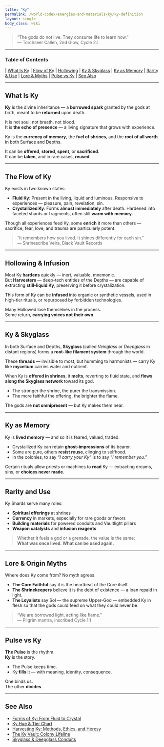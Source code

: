 ```yaml
---
title: "Ky"
permalink: /world-codex/energies-and-materials/ky/ky-definition
layout: single
body_class: wiki
---
```


> “The gods do not live. They consume life to learn how.”  
> — Torchseer Callen, 2nd Glow, Cycle 2.1

---

### Table of Contents

| [What Is Ky](#what-is-ky) | [Flow of Ky](#the-flow-of-ky) | [Hollowing](#hollowing--infusion) | [Ky & Skyglass](#ky--skyglass) | [Ky as Memory](#ky-as-memory) | [Rarity & Use](#rarity-and-use) | [Lore & Myths](#lore--origin-myths) | [Pulse vs Ky](#pulse-vs-ky) | [See Also](#see-also)


---

## What Is Ky

**Ky** is the divine inheritance — a **borrowed spark** granted by the gods at birth, meant to be **returned** upon death.

It is not soul, not breath, not blood.  
It is **the echo of presence** — a living signature that grows with experience.

Ky is the **currency of memory**, the **fuel of shrines**, and the **root of all worth** in both Surface and Depths.

It can be **offered**, **stored**, **spent**, or **sacrificed**.  
It can be **taken**, and in rare cases, **reused**.

---

## The Flow of Ky

Ky exists in two known states:

- **Fluid Ky**: Present in the living, liquid and luminous. Responsive to experiences — pleasure, pain, revelation, sin.  
- **Crystallized Ky**: Forms **almost immediately** after death. Hardened into faceted shards or fragments, often still **warm with memory**.

Though all experiences feed Ky, some **enrich** it more than others — sacrifice, fear, love, and trauma are particularly potent.

> “It remembers how you lived. It shines differently for each sin.”  
> — Shrinescribe Velra, Black Vault Records

---

## Hollowing & Infusion

Most Ky **hardens** quickly — inert, valuable, mnemonic.  
But **Harvesters** — deep-tech entities of the Depths — are capable of extracting **still-liquid Ky**, preserving it before crystalization.

This form of Ky can be **infused** into organic or synthetic vessels, used in high-tier rituals, or repurposed by forbidden technologies.

Many Hollowed lose themselves in the process.  
Some return, **carrying voices not their own**.

---

## Ky & Skyglass

In both Surface and Depths, **Skyglass** (called *Veinglass* or *Deepglass* in distant regions) forms a **root-like filament system** through the world.

These **threads** — invisible to most, but humming to harmonists — carry Ky like **mycelium** carries water and nutrient.

When Ky is **offered in shrines**, it **melts**, reverting to fluid state, and **flows along the Skyglass network** toward its god.

- The stronger the shrine, the purer the transmission.
- The more faithful the offering, the brighter the flame.

The gods are **not omnipresent** — but Ky makes them near.

---

## Ky as Memory

Ky is **lived memory** — and so it is feared, valued, traded.

- Crystallized Ky can retain **ghost-impressions** of its bearer.
- Some are pure, others **resist reuse**, clinging to selfhood.
- In the colonies, to say *“I carry your Ky”* is to say *“I remember you.”*

Certain rituals allow priests or machines to **read** Ky — extracting dreams, sins, or **choices never made**.

---

## Rarity and Use

Ky Shards serve many roles:

- **Spiritual offerings** at shrines
- **Currency** in markets, especially for rare goods or favors
- **Building materials** for powered conduits and Vaultlight pillars
- **Weapon catalysts** and **infusion reagents**

> Whether it fuels a god or a grenade, the value is the same:  
> **What was once lived. What can be used again.**

---

## Lore & Origin Myths

Where does Ky come from? No myth agrees.

- **The Core Faithful** say it is the heartbeat of the Core itself.
- **The Shrinekeepers** believe it is the debt of existence — a loan repaid in light.
- **The Loyalists** say Sol — the supreme Upper-God — embedded Ky in flesh so that the gods could feed on what they could never be.

> “We are borrowed light, acting like flame.”  
> — Pilgrim mantra, inscribed Cycle 1.1

---

## Pulse vs Ky

**The Pulse** is the rhythm.  
**Ky** is the story.

- The Pulse keeps time.  
- Ky **fills** it — with meaning, identity, consequence.

One binds us.  
The other **divides**.

---

## See Also

- [Forms of Ky: From Fluid to Crystal](/thecastedkinweb/world-codex/ky-and-skyglass/forms-of-ky/)
- [Ky Hue & Tier Chart](/thecastedkinweb/world-codex/ky-and-skyglass/ky-tier-system/)
- [Harvesting Ky: Methods, Ethics, and Heresy](/thecastedkinweb/world-codex/ky-and-skyglass/ky-harvesting/)
- [The Ky Vault: Colony Lifeline](/thecastedkinweb/world-codex/ky-and-skyglass/ky-vaults/)
- [Skyglass & Deepglass Conduits](/thecastedkinweb/world-codex/ky-and-skyglass/skyglass-network/)
